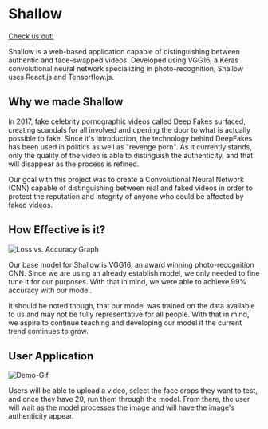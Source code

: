 # Shallow

[Check us out!]()

Shallow is a web-based application capable of distinguishing between authentic and face-swapped videos. Developed using VGG16, a Keras convolutional neural network specializing in photo-recognition, Shallow uses React.js and Tensorflow.js.

## Why we made Shallow

In 2017, fake celebrity pornographic videos called Deep Fakes surfaced, creating scandals for all involved and opening the door to what is actually possible to fake. Since it's introduction, the technology behind DeepFakes has been used in politics as well as "revenge porn". As it currently stands, only the quality of the video is able to distinguish the authenticity, and that will disappear as the process is refined.

Our goal with this project was to create a Convolutional Neural Network (CNN) capable of distinguishing between real and faked videos in order to protect the reputation and integrity of anyone who could be affected by faked videos.

## How Effective is it?

![Loss vs. Accuracy Graph]()

Our base model for Shallow is VGG16, an award winning photo-recognition CNN. Since we are using an already establish model, we only needed to fine tune it for our purposes. With that in mind, we were able to achieve 99% accuracy with our model. 

It should be noted though, that our model was trained on the data available to us and may not be fully representative for all people. With that in mind, we aspire to continue teaching and developing our model if the current trend continues to grow.

## User Application

![Demo-Gif]()

Users will be able to upload a video, select the face crops they want to test, and once they have 20, run them through the model. From there, the user will wait as the model processes the image and will have the image's authenticity appear.